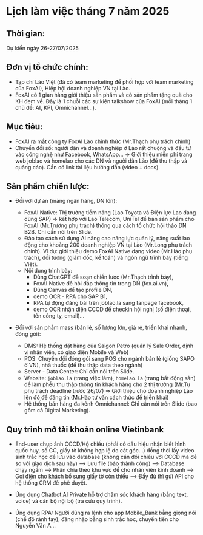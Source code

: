 # Lịch làm việc tháng 7 năm 2025

## Thời gian: 
Dự kiến ngày 26-27/07/2025

## Đơn vị tổ chức chính: 
- Tạp chí Lào Việt (đã có team marketing để phối hợp với team marketing của FoxAI), Hiệp hội doanh nghiệp VN tại Lào.
- FoxAI có 1 gian hàng giới thiệu sản phẩm và có sản phẩm tặng quà cho KH đem về. Đây là 1 chuỗi các sự kiện talkshow của FoxAI (mỗi tháng 1 chủ đề: AI, KPI, Omnichannel...).

## Mục tiêu: 
- FoxAI ra mắt công ty FoxAI Lào chính thức (Mr.Thạch phụ trách chính)
- Chuyển đổi số: người dân và doanh nghiệp ở Lào rất chuộng và đầu tư vào công nghệ như Facebook, WhatsApp... => Giới thiệu miễn phí trang web joblao và homelao cho các DN và người dân Lào (để thu thập và quảng cáo). Cần có link tài liệu hướng dẫn (video + docs).

## Sản phẩm chiến lược:
- Đối với dự án (mảng ngân hàng, DN lớn):
  - FoxAI Native: Thị trường tiềm năng (Lao Toyota và Điện lực Lao đang dùng SAP) => kết hợp với Lao Telecom, UniTel để bán sản phẩm cho FoxAI (Mr.Trường phụ trách) thông qua cách tổ chức hội thảo DN B2B. Chỉ cần nói trên Slide.
  - Đào tạo cách sử dụng AI nâng cao năng lực quản lý, năng suất lao động cho khoảng 200 doanh nghiệp VN tại Lào (Mr.Long phụ trách chính). Ví dụ: giới thiệu demo FoxAI Native dạng video (Mr.Hào phụ trách), đối tượng (giám đốc, kế toán) và ngôn ngữ trình bày (tiếng Việt).
  - Nội dung trình bày:
    - Dùng ChatGPT để soạn chiến lược (Mr.Thạch trình bày),
    - FoxAI Native để hỏi đáp thông tin trong DN (fox.ai.vn),
    - Dùng Canvas để tạo profile DN,
    - demo OCR - RPA cho SAP B1,
    - RPA tự động đăng bài trên joblao.la sang fanpage facebook,
    - demo OCR nhận diện CCCD để checkin hội nghị (số điện thoại, tên công ty, email)...

- Đối với sản phẩm mass (bán lẻ, số lượng lớn, giá rẻ, triển khai nhanh, đóng gói):
  - DMS: Hệ thống đặt hàng của Saigon Petro (quản lý Sale Order, định vị nhân viên, có giao diện Mobile và Web)
  - POS: Chuyển đổi đóng gói sang POS cho ngành bán lẻ (giống SAPO ở VN), nhà thuốc (để thu thập data theo ngành)
  - Server - Data Center: Chỉ cần nói trên Slide.
  - Website: `joblao.la` (trang việc làm), `homelao.la` (trang bất động sản) để làm phễu thu thập thông tin khách hàng cho 2 thị trường (Mr.Tụ phụ trách deadline trước 26/07) => Giới thiệu cho doanh nghiệp Lào lên đó để đăng tin (Mr.Hào tư vấn cách thức để triển khai)
  - Hệ thống bán hàng đa kênh Omnichannel: Chỉ cần nói trên Slide (bao gồm cả Digital Marketing).

## Quy trình mở tài khoản online Vietinbank

- End-user chụp ảnh CCCD/Hộ chiếu (phải có dấu hiệu nhận biết hình quốc huy, số CC, giấy tờ không hợp lệ do cắt góc...) đồng thời lấy video sinh trắc học để lưu vào database (không cần đối chiếu với CCCD mà để so với giao dịch sau này) --> Lưu file (báo thành công) --> Database chạy ngầm --> Phân chia theo khu vực để cho nhân viên kinh doanh --> Gọi điện cho khách bổ sung giấy tờ còn thiếu --> Đầy đủ thì gửi API cho hệ thống CRM để phê duyệt.

- Ứng dụng Chatbot AI Private hỗ trợ chăm sóc khách hàng (bằng text, voice) và cán bộ nội bộ (tra cứu quy trình).

- Ứng dụng RPA: Người dùng ra lệnh cho app Mobile_Bank bằng giọng nói (chế độ rảnh tay), đăng nhập bằng sinh trắc học, chuyển tiền cho Nguyễn Văn A...
